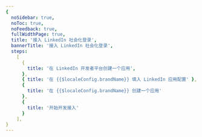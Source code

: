 ```yaml
---
{
  noSidebar: true,
  noToc: true,
  noFeedback: true,
  fullWidthPage: true,
  title: '接入 LinkedIn 社会化登录',
  bannerTitle: '接入 LinkedIn 社会化登录',
  steps:
    [
      {
        title: '在 LinkedIn 开发者平台创建一个应用',
      },
      { title: '在 {{$localeConfig.brandName}} 填入 LinkedIn 应用配置' },
      {
        title: '在 {{$localeConfig.brandName}} 创建一个应用'
      },
      {
        title: '开始开发接入'
      }
    ],
}
---
```


<IntegrationDetail backLink="/en/guides/connections/social"/>
